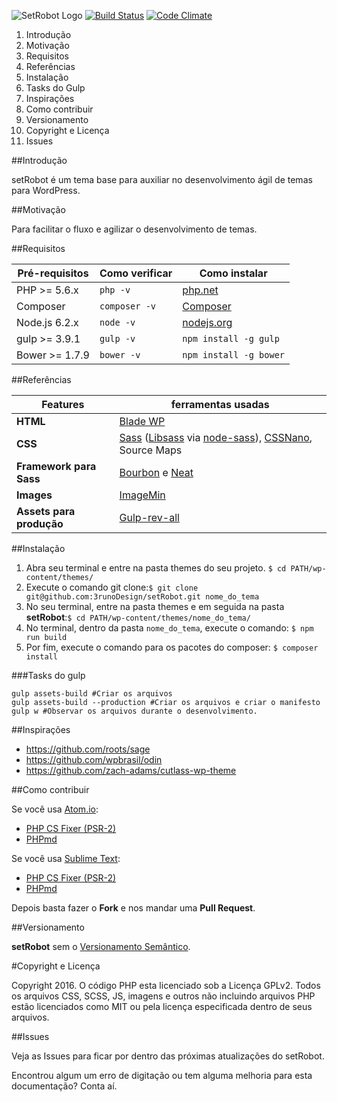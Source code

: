![SetRobot Logo](http://agenciaccm.s3-sa-east-1.amazonaws.com/uploads/2016/07/16165134/setrobot_logo.svg "SetRobot")
[![Build Status](https://travis-ci.org/3runoDesign/setRobot.svg?branch=master)](https://travis-ci.org/3runoDesign/setRobot)
[![Code Climate](https://codeclimate.com/github/3runoDesign/setRobot/badges/gpa.svg)](https://codeclimate.com/github/3runoDesign/setRobot)

1. Introdução 
2. Motivação
3. Requisitos
4. Referências
5. Instalação
6. Tasks do Gulp
7. Inspirações
8. Como contribuir
9. Versionamento
10. Copyright e Licença
11. Issues

##Introdução

setRobot é um tema base para auxiliar no desenvolvimento ágil de temas para WordPress.

##Motivação

Para facilitar o fluxo e agilizar o desenvolvimento de temas.

##Requisitos

| Pré-requisitos    | Como verificar | Como instalar
| --------------- | ------------ | ------------- |
| PHP >= 5.6.x    | `php -v`     | [php.net](http://php.net/manual/en/install.php) |
| Composer        | `composer -v`| [Composer](https://getcomposer.org/download/)|
| Node.js 6.2.x  | `node -v`    | [nodejs.org](http://nodejs.org/) |
| gulp >= 3.9.1  | `gulp -v`    | `npm install -g gulp` |
| Bower >= 1.7.9 | `bower -v`   | `npm install -g bower` |

##Referências

 Features    | ferramentas usadas
 ------ | -----
**HTML** | [Blade WP](https://github.com/tormjens/wp-blade)
**CSS** | [Sass](http://sass-lang.com/) ([Libsass](http://sass-lang.com/libsass) via [node-sass](https://github.com/sass/node-sass)), [CSSNano](https://github.com/ben-eb/cssnano), Source Maps
**Framework para Sass** | [Bourbon](Bourbon.io) e [Neat](neat.bourbon.io)
**Images** | [ImageMin](https://www.npmjs.com/package/gulp-imagemin)
**Assets para produção** | [Gulp-rev-all](https://github.com/smysnk/gulp-rev-all)

##Instalação

1. Abra seu terminal e entre na pasta themes do seu projeto. `$ cd PATH/wp-content/themes/`
2. Execute o comando git clone:`$ git clone git@github.com:3runoDesign/setRobot.git nome_do_tema`
3. No seu terminal, entre na pasta themes e em seguida na pasta **setRobot**:`$ cd PATH/wp-content/themes/nome_do_tema/`
4. No terminal, dentro da pasta `nome_do_tema`, execute o comando: `$ npm run build`
5.  Por fim, execute o comando para os pacotes do composer: `$ composer install`

###Tasks do gulp

```shell
gulp assets-build #Criar os arquivos
gulp assets-build --production #Criar os arquivos e criar o manifesto
gulp w #Observar os arquivos durante o desenvolvimento.
```

##Inspirações

 - https://github.com/roots/sage
 - https://github.com/wpbrasil/odin
 - https://github.com/zach-adams/cutlass-wp-theme

##Como contribuir

Se você usa [Atom.io](https://atom.io/):
- [PHP CS Fixer (PSR-2)](https://atom.io/packages/php-cs-fixer)
- [PHPmd](https://atom.io/packages/linter-phpmd)

Se você usa [Sublime Text](https://www.sublimetext.com/):
- [PHP CS Fixer (PSR-2)](https://github.com/benmatselby/sublime-phpcs)
- [PHPmd](https://github.com/SublimeLinter/SublimeLinter-phpmd)

Depois basta fazer o **Fork** e nos mandar uma **Pull Request**.

##Versionamento

**setRobot** sem o [Versionamento Semântico](http://semver.org/lang/pt-BR/).

#Copyright e Licença

Copyright 2016.
O código PHP esta licenciado sob a Licença GPLv2. Todos os arquivos CSS, SCSS, JS, imagens e outros não incluindo arquivos PHP estão licenciados como MIT ou pela licença especificada dentro de seus arquivos.

##Issues

Veja as Issues para ficar por dentro das próximas atualizações do setRobot.


Encontrou algum um erro de digitação ou tem alguma melhoria para esta documentação? Conta aí.
